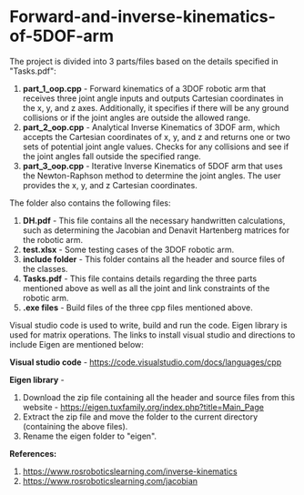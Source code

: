# Forward-and-inverse-kinematics-of-5DOF-arm

The project is divided into 3 parts/files based on the details specified in "Tasks.pdf":

1. **part_1_oop.cpp** - Forward kinematics of a 3DOF robotic arm that receives three joint angle inputs and outputs Cartesian coordinates in the x, y, and z axes. Additionally, it specifies if there will be any ground collisions or if the joint angles are outside the allowed range.
2. **part_2_oop.cpp** - Analytical Inverse Kinematics of 3DOF arm, which accepts the Cartesian coordinates of x, y, and z and returns one or two sets of potential joint angle values. Checks for any collisions and see if the joint angles fall outside the specified range.
3. **part_3_oop.cpp** - Iterative Inverse Kinematics of 5DOF arm that uses the Newton-Raphson method to determine the joint angles. The user provides the x, y, and z Cartesian coordinates. 

The folder also contains the following files:

1. **DH.pdf** - This file contains all the necessary handwritten calculations, such as determining the Jacobian and Denavit Hartenberg matrices for the robotic arm.
2. **test.xlsx** - Some testing cases of the 3DOF robotic arm.
3. **include folder** - This folder contains all the header and source files of the classes.
4. **Tasks.pdf** - This file contains details regarding the three parts mentioned above as well as all the joint and link constraints of the robotic arm.
5. **.exe files** - Build files of the three cpp files mentioned above.

Visual studio code is used to write, build and run the code. Eigen library is used for matrix operations. The links to install visual studio and directions to include Eigen are mentioned below:

**Visual studio code** - https://code.visualstudio.com/docs/languages/cpp

**Eigen library** - 
1. Download the zip file containing all the header and source files from this website - https://eigen.tuxfamily.org/index.php?title=Main_Page
2. Extract the zip file and move the folder to the current directory (containing the above files).
3. Rename the eigen folder to "eigen".

**References:**
1. https://www.rosroboticslearning.com/inverse-kinematics
2. https://www.rosroboticslearning.com/jacobian
